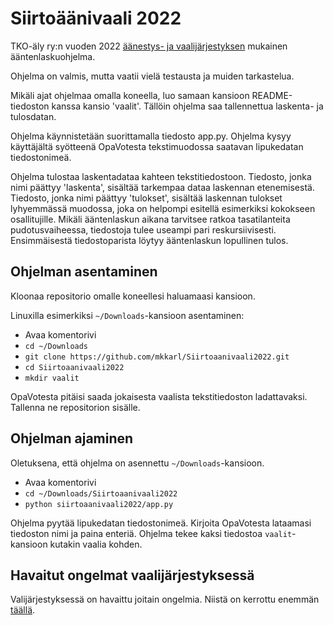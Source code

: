 # Siirtoäänivaali 2022

TKO-äly ry:n vuoden 2022 [äänestys- ja vaalijärjestyksen](https://www.tko-aly.fi/attachments/files/324/2022-12-28-_nestys-ja-vaalij_rjestys.pdf?1672444809) mukainen ääntenlaskuohjelma.

Ohjelma on valmis, mutta vaatii vielä testausta ja muiden tarkastelua.

Mikäli ajat ohjelmaa omalla koneella, luo samaan kansioon README-tiedoston kanssa kansio 'vaalit'. Tällöin ohjelma saa tallennettua laskenta- ja tulosdatan.

Ohjelma käynnistetään suorittamalla tiedosto app.py. Ohjelma kysyy käyttäjältä syötteenä OpaVotesta tekstimuodossa saatavan lipukedatan tiedostonimeä.

Ohjelma tulostaa laskentadataa kahteen tekstitiedostoon. Tiedosto, jonka nimi päättyy 'laskenta', sisältää tarkempaa dataa laskennan etenemisestä. Tiedosto, jonka nimi päättyy 'tulokset', sisältää laskennan tulokset lyhyemmässä muodossa, joka on helpompi esitellä esimerkiksi kokokseen osallitujille. Mikäli ääntenlaskun aikana tarvitsee ratkoa tasatilanteita pudotusvaiheessa, tiedostoja tulee useampi pari reskursiivisesti. Ensimmäisestä tiedostoparista löytyy ääntenlaskun lopullinen tulos.

## Ohjelman asentaminen

Kloonaa repositorio omalle koneellesi haluamaasi kansioon. 

Linuxilla esimerkiksi `~/Downloads`-kansioon asentaminen:

- Avaa komentorivi
- `cd ~/Downloads`
- `git clone https://github.com/mkkarl/Siirtoaanivaali2022.git`
- `cd Siirtoaanivaali2022`
- `mkdir vaalit`

OpaVotesta pitäisi saada jokaisesta vaalista tekstitiedoston ladattavaksi. 
Tallenna ne repositorion sisälle.

## Ohjelman ajaminen

Oletuksena, että ohjelma on asennettu `~/Downloads`-kansioon.

- Avaa komentorivi
- `cd ~/Downloads/Siirtoaanivaali2022`
- `python siirtoaanivaali2022/app.py`

Ohjelma pyytää lipukedatan tiedostonimeä. 
Kirjoita OpaVotesta lataamasi tiedoston nimi ja paina enteriä.
Ohjelma tekee kaksi tiedostoa `vaalit`-kansioon kutakin vaalia kohden.

## Havaitut ongelmat vaalijärjestyksessä

Valijärjestyksessä on havaittu joitain ongelmia. Niistä on kerrottu enemmän [täällä](dokumentaatio/havaitut_ongelmat.md).
